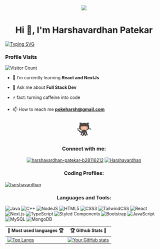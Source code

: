 <h1 align="center"> <a href="#"><img width="30%" height="auto" src="https://media0.giphy.com/media/v1.Y2lkPTc5MGI3NjExZzdnbzk0MWcycWcycjVtanM3b2p5cmxlYnByaTFzNGNteWFsczI4ciZlcD12MV9pbnRlcm5hbF9naWZfYnlfaWQmY3Q9Zw/HzPtbOKyBoBFsK4hyc/giphy.gif" height="175px"/></a></h1>

<h1 align="center">Hi 👋, I'm Harshavardhan Patekar </h1>

  
[![Typing SVG](https://readme-typing-svg.herokuapp.com?font=monospace&color=%36BCF7FF&vCenter=true&lines=A+Passionate+Software+Engineer;Tech+Enthusiast;Opensource+Contributor)](https://git.io/typing-svg)

<h3>Profile Visits</h3>

![Visitor Count](https://profile-counter.glitch.me/hupatekar17/count.svg)


- 🌱 I’m currently learning **React and NextJs**

- 💬 Ask me about **Full Stack Dev**

- ⚡ fact: turning caffeine into code 

- 📫 How to reach me **pokeharsh@gmail.com**

<h3 align="center"><img width="10%" height="auto" src="https://raw.githubusercontent.com/iCharlesZ/FigureBed/master/img/octocat.gif"/></h3>
<h3 align="center" > Connect with me: </h3>
<p align="center">
  <a href="https://www.linkedin.com/in/hupatekar17/" target="blank"><img align="center" src="https://img.shields.io/badge/Harshavardhan Patekar-0077B5?style=for-the-badge&logo=linkedin&logoColor=white" alt="harshavardhan-patekar-b28116212"  /></a>
  <a href="https://twitter.com/HUPat_" target="blank"><img align="center" src="https://img.shields.io/badge/Harshavardhan-%231DA1F2.svg?style=for-the-badge&logo=Twitter&logoColor=white" alt="Harshavardhan"  /></a>
 
</p>

<h3 align="center">Coding Profiles:</h3>
<p align="center">

<a href="https://leetcode.com/Harshavardhan17/" target="blank"><img align="center" src="https://img.shields.io/badge/harshavardhan-000000?style=for-the-badge&logo=LeetCode&logoColor=#d16c06" alt="harshavardhan"/></a>
</p>

<h3 align="center">Languages and Tools:</h3>

  ![Java](https://img.shields.io/badge/Java-%23ED8B00.svg?style=for-the-badge&logo=java&logoColor=white)
  ![C++](https://img.shields.io/badge/c++-%2300599C.svg?style=for-the-badge&logo=c%2B%2B&logoColor=white)
  ![NodeJS](https://img.shields.io/badge/node.js-6DA55F?style=for-the-badge&logo=node.js&logoColor=white)
  ![HTML5](https://img.shields.io/badge/html5-%23E34F26.svg?style=for-the-badge&logo=html5&logoColor=white)
  ![CSS3](https://img.shields.io/badge/css3-%231572B6.svg?style=for-the-badge&logo=css3&logoColor=white)
  ![TailwindCSS](https://img.shields.io/badge/Tailwind_CSS-38B2AC?style=for-the-badge&logo=tailwind-css&logoColor=white)
  ![React](https://img.shields.io/badge/react-%2320232a.svg?style=for-the-badge&logo=react&logoColor=%2361DAFB)
  ![Next.js](https://img.shields.io/badge/Next.js-%2320232a.svg?style=for-the-badge&logo=next.js&logoColor=white)
  ![TypeScript](https://img.shields.io/badge/typescript-%23007ACC.svg?style=for-the-badge&logo=typescript&logoColor=white)
  ![Styled Components](https://img.shields.io/badge/styled--components-DB7093?style=for-the-badge&logo=styled-components&logoColor=white)
  ![Bootstrap](https://img.shields.io/badge/bootstrap-%23563D7C.svg?style=for-the-badge&logo=bootstrap&logoColor=white)
  ![JavaScript](https://img.shields.io/badge/JavaScript-%6DA55F?style=for-the-badge&logo=javascript&logoColor=white)
  ![MySQL](https://img.shields.io/badge/mysql-%2300f.svg?style=for-the-badge&logo=mysql&logoColor=white)
  ![MongoDB](https://img.shields.io/badge/MongoDB-%234ea94b.svg?style=for-the-badge&logo=mongodb&logoColor=white)


<!--![](./profile-3d-contrib/profile-night-view.svg)-->

|🎯 Most used languages 🏆| 🏆 Github Stats 🔭|
|----------------------------------|----------------------------|
|[![Top Langs](https://github-readme-stats.vercel.app/api/top-langs/?username=hupatekar17&theme=midnight-purple&layout=compact&hide=css,html)](https://github.com/hupatekar17/github-readme-stats) | [![Your GitHub stats](https://github-readme-stats.vercel.app/api?username=hupatekar17&show_icons=true&theme=midnight-purple&hide_title=true)](https://github.com/hupatekar17)||
